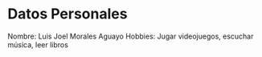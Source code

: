 # Datos Personales
Nombre: Luis Joel Morales Aguayo
Hobbies: Jugar videojuegos, escuchar música, leer libros
